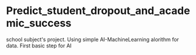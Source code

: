# Predict_student_dropout_and_academic_success
school subject's project. Using simple AI-MachineLearning alorithm for data. First basic step for AI
